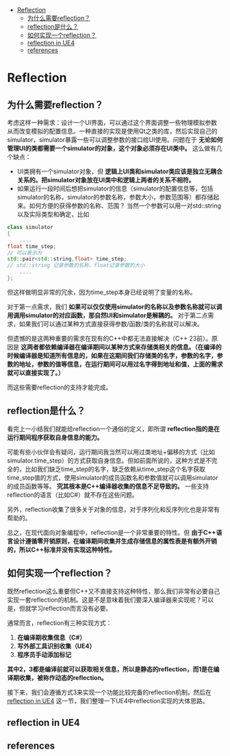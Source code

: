 <!-- TOC -->

- [Reflection](#reflection)
  - [为什么需要reflection？](#为什么需要reflection)
  - [reflection是什么？](#reflection是什么)
  - [如何实现一个reflection？](#如何实现一个reflection)
  - [reflection in UE4](#reflection-in-ue4)
  - [references](#references)

<!-- /TOC -->

# Reflection

## 为什么需要reflection？

考虑这样一种需求：设计一个UI界面，可以通过这个界面调整一些物理模拟参数从而改变模拟的配置信息。一种直接的实现是使用Qt之类的库，然后实现自己的simulator，simulator暴露一些可以调整参数的接口给UI使用。问题在于 __无论如何管理UI的类都需要一个simulator的对象，这个对象必须存在UI类中。__ 这么做有几个缺点：

* UI类拥有一个simulator对象，但 __逻辑上UI类和simulator类应该是独立无耦合关系的。把simulator对象放在UI类中和逻辑上两者的关系不相符。__
* 如果运行一段时间后想把simulator的信息（simulator的配置信息等，包括simulator的名称，simulator的参数名称，参数大小，参数范围等）都存储起来。如何方便的获得参数的名称、范围？
当然一个参数可以用一对std::string 以及实际类型和确定，比如
```cpp
class simulator
{
    ....
float time_step;
// 可以表示为
std::pair<std::string,float> time_step;
// std::string 记录参数的名称，float记录参数的大小
    ....
};
```
但这样做明显非常的冗余，因为time_step本身已经说明了变量的名称。

对于第一点需求，我们 __如果可以仅仅使用simulator的名称以及参数名称就可以调用调用simulator的对应函数，那自然UI和simulator是解耦的。__
对于第二点需求，如果我们可以通过某种方式直接获得参数/函数/类的名称就可以解决。

但遗憾的是这两种重要的需求在现有的C++中都无法直接解决（C++ 23前）。原因是 __这两者都依赖编译器在编译期间以某种方式来存储类相关的信息。（在编译的时候编译器是知道所有信息的，如果在这期间我们存储类的名字，参数的名字，参数的地址，参数的值等信息，在运行期间可以用过名字得到地址和值，上面的需求就可以直接实现了。）__

而这些需要reflection的支持才能完成。

## reflection是什么？

看完上一小结我们就能给reflection一个通俗的定义，即所谓 __reflection指的是在运行期间程序获取自身信息的能力。__

可能有些小伙伴会有疑问，运行期间我当然可以用过类地址+偏移的方式（比如simulator.time_step）的方式获取自身信息。但如前面所说的，这种方式是不完全的，比如我们缺乏time_step的名字，缺乏依赖从time_step这个名字获取time_step值的方式，使用simulator的成员函数名和参数值就可以调用simulator的成员函数等等。 __究其根本是C++编译器收集的信息不足导致的。__ 一些支持reflection的语言（比如C#）就不存在这些问题。

另外，reflection收集了很多关于对象的信息，对于序列化和反序列化也是非常有帮助的。

总之，在现代面向对象编程中，reflection是一个非常重要的特性。但 __由于C++语言设计遵循零开销原则，在编译期间收集并生成存储信息的属性表是有额外开销的，所以C++标准并没有实现这种特性。__

## 如何实现一个reflection？

既然reflection这么重要但C++又不直接支持这种特性，那么我们非常有必要自己实现一套reflection的机制。这是不是意味着我们要深入编译器来实现呢？可以是，但就学习reflection而言没有必要。

通常而言，reflection有三种实现方式：

1. __在编译期收集信息（C#）__
2. __写外部工具识别收集（UE4）__
3. __程序员手动添加标记__

__其中2，3都是编译前就可以获取相关信息，所以是静态的reflection，而1是在编译期收集，被称作动态的reflection。__

接下来，我们会遵循方式3来实现一个功能比较完备的reflection机制。然后在 [reflection in UE4](#reflection-in-ue4) 这一节，我们整理一下UE4中reflection实现的大体思路。

## reflection in UE4

## references
